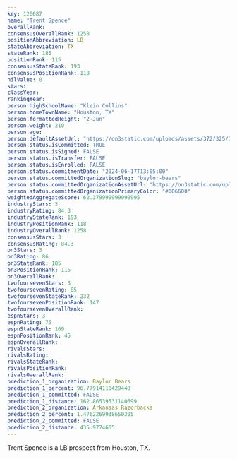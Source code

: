 ```yaml
---
key: 120687
name: "Trent Spence"
overallRank: 
consensusOverallRank: 1258
positionAbbreviation: LB
stateAbbreviation: TX
stateRank: 185
positionRank: 115
consensusStateRank: 193
consensusPositionRank: 118
nilValue: 0
stars: 
classYear: 
rankingYear: 
person.highSchoolName: "Klein Collins"
person.homeTownName: "Houston, TX"
person.formattedHeight: "2-Jun"
person.weight: 210
person.age: 
person.defaultAssetUrl: "https://on3static.com/uploads/assets/372/325/325372.png"
person.status.isCommitted: TRUE
person.status.isSigned: FALSE
person.status.isTransfer: FALSE
person.status.isEnrolled: FALSE
person.status.commitmentDate: "2024-06-17T13:05:00"
person.status.committedOrganizationSlug: "baylor-bears"
person.status.committedOrganizationAssetUrl: "https://on3static.com/uploads/assets/735/149/149735.svg"
person.status.committedOrganizationPrimaryColor: "#006600"
weightedAggregateScore: 62.379999999999995
industryStars: 3
industryRating: 84.3
industryStateRank: 193
industryPositionRank: 118
industryOverallRank: 1258
consensusStars: 3
consensusRating: 84.3
on3Stars: 3
on3Rating: 86
on3StateRank: 185
on3PositionRank: 115
on3OverallRank: 
twofoursevenStars: 3
twofoursevenRating: 85
twofoursevenStateRank: 232
twofoursevenPositionRank: 147
twofoursevenOverallRank: 
espnStars: 3
espnRating: 75
espnStateRank: 169
espnPositionRank: 45
espnOverallRank: 
rivalsStars: 
rivalsRating: 
rivalsStateRank: 
rivalsPositionRank: 
rivalsOverallRank: 
prediction_1_organization: Baylor Bears
prediction_1_percent: 96.77914110429448
prediction_1_committed: FALSE
prediction_1_distance: 162.86539531140699
prediction_2_organization: Arkansas Razorbacks
prediction_2_percent: 1.4762269938650305
prediction_2_committed: FALSE
prediction_2_distance: 435.9774665
---
```

Trent Spence is a LB prospect from Houston, TX.